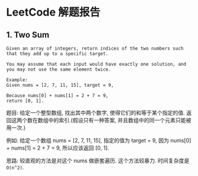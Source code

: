 # LeetCode 解题报告

## 1. Two Sum

```
Given an array of integers, return indices of the two numbers such that they add up to a specific target.

You may assume that each input would have exactly one solution, and you may not use the same element twice.

Example:
Given nums = [2, 7, 11, 15], target = 9,

Because nums[0] + nums[1] = 2 + 7 = 9,
return [0, 1].
```

题目: 
给定一个整型数组, 找出其中两个数字, 使得它们的和等于某个指定的值. 返回这两个数在数组中的索引.(假设只有一种答案, 并且数组中的同一个元素只能被用一次.)

例如: 
给定一个数组 nums = [2, 7, 11, 15], 指定的值为 target = 9,
因为 nums[0] + nums[1] = 2 + 7 = 9,
所以应该返回 [0, 1].

思路:
较直观的方法是对这个 nums 做嵌套遍历. 这个方法较暴力. 时间复杂度是 `O(n^2)`.



